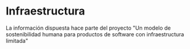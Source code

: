 # Infraestructura
La información dispuesta hace parte del proyecto "Un modelo de sostenibilidad humana para productos de software con infraestructura limitada"
